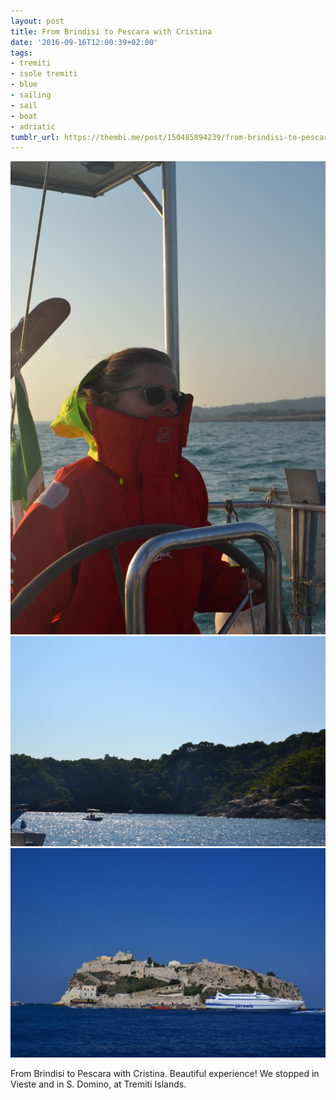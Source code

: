 ```yaml
---
layout: post
title: From Brindisi to Pescara with Cristina
date: '2016-09-16T12:00:39+02:00'
tags:
- tremiti
- isole tremiti
- blue
- sailing
- sail
- boat
- adriatic
tumblr_url: https://thembi.me/post/150485894239/from-brindisi-to-pescara-with-cristina-beautiful
---
```

 ![](/files/tumblr_od6z01CrLy1tq106bo2_1280.jpg)  
 ![](/files/tumblr_od6z01CrLy1tq106bo1_1280.jpg)  
 ![](/files/tumblr_od6z01CrLy1tq106bo3_1280.jpg)  
  

From Brindisi to Pescara with Cristina. Beautiful experience! We stopped in Vieste and in S. Domino, at Tremiti Islands.

